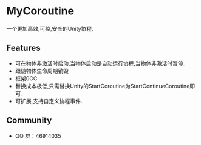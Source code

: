 MyCoroutine
====
一个更加高效,可控,安全的Unity协程.

Features
---------

* 可在物体非激活时启动,当物体启动是自动运行协程,当物体非激活时暂停.
* 跟随物体生命周期销毁
* 框架0GC
* 替换成本极低,只需替换Unity的StartCoroutine为StartContinueCoroutine即可.
* 可扩展,支持自定义协程事件.

Community
---------

* QQ 群：46914035
